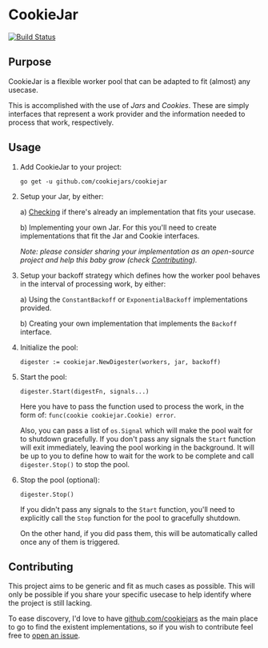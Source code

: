 # CookieJar

[![Build Status](https://travis-ci.org/cookiejars/cookiejar.svg?branch=master)](https://travis-ci.org/cookiejars/cookiejar)

## Purpose

CookieJar is a flexible worker pool that can be adapted to fit (almost) any usecase.

This is accomplished with the use of _Jars_ and _Cookies_. These are simply interfaces that represent a work provider
and the information needed to process that work, respectively.

## Usage

1. Add CookieJar to your project:

   `go get -u github.com/cookiejars/cookiejar`

2. Setup your Jar, by either:

   a) [Checking](https://github.com/cookiejars) if there's already an implementation that fits your usecase.

   b) Implementing your own Jar. For this you'll need to create implementations that fit the Jar and Cookie interfaces.

   _Note: please consider sharing your implementation as an open-source project and help this baby grow
   (check [Contributing](#contributing))._

3. Setup your backoff strategy which defines how the worker pool behaves in the interval of processing work, by either:

   a) Using the `ConstantBackoff` or `ExponentialBackoff` implementations provided.

   b) Creating your own implementation that implements the `Backoff` interface.

4. Initialize the pool:

    ```golang
    digester := cookiejar.NewDigester(workers, jar, backoff)
    ```

5. Start the pool:

    ```golang
    digester.Start(digestFn, signals...)
    ```

    Here you have to pass the function used to process the work, in the form of: `func(cookie cookiejar.Cookie) error`.

    Also, you can pass a list of `os.Signal` which will make the pool wait for to shutdown gracefully.
    If you don't pass any signals the `Start` function will exit immediately, leaving the pool working in the
    background. It will be up to you to define how to wait for the work to be complete and
    call `digester.Stop()` to stop the pool.

6. Stop the pool (optional):

    ```golang
    digester.Stop()
    ```

   If you didn't pass any signals to the `Start` function, you'll need to explicitly call the `Stop` function for the
   pool to gracefully shutdown.

   On the other hand, if you did pass them, this will be automatically called once any of them is triggered.

## Contributing

This project aims to be generic and fit as much cases as possible. This will only be possible if you share your
specific usecase to help identify where the project is still lacking.

To ease discovery, I'd love to have [github.com/cookiejars](https://github.com/cookiejars) as the main place to go to
find the existent implementations, so if you wish to contribute feel free to [open an issue](/issues/new).
